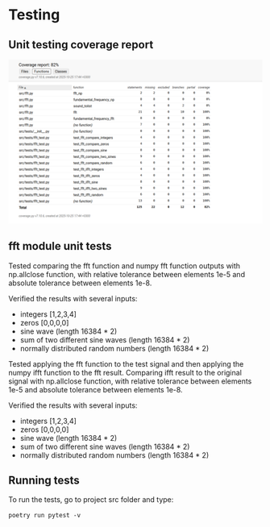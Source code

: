 # Testing

## Unit testing coverage report
![Coverage report](coverage.png)

## fft module unit tests

Tested comparing the fft function and numpy fft function outputs with np.allclose function, with relative tolerance between elements 1e-5 and absolute tolerance between elements 1e-8.

Verified the results with several inputs: 
- integers [1,2,3,4]
- zeros [0,0,0,0]
- sine wave (length 16384 * 2)
- sum of two different sine waves (length 16384 * 2)
- normally distributed random numbers (length 16384 * 2)

Tested applying the fft function to the test signal and then applying the numpy ifft function to the fft result. Comparing ifft result to the original signal with np.allclose function, with relative tolerance between elements 1e-5 and absolute tolerance between elements 1e-8.

Verified the results with several inputs: 
- integers [1,2,3,4]
- zeros [0,0,0,0]
- sine wave (length 16384 * 2)
- sum of two different sine waves (length 16384 * 2)
- normally distributed random numbers (length 16384 * 2)

## Running tests
To run the tests, go to project src folder and type:
```
poetry run pytest -v
```

